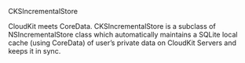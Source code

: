 <p>CKSIncrementalStore</p>
<p>CloudKit meets CoreData. CKSIncrementalStore is a subclass of NSIncrementalStore class which automatically maintains a SQLite local cache (using CoreData) of user’s private data on CloudKit Servers and keeps it in sync.</p>

